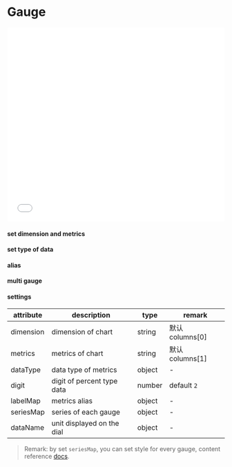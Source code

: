 # Gauge

<iframe width="100%" height="450" src="//jsfiddle.net/vue_echarts/oc7j28jo/1/embedded/result,html,js/?bodyColor=fff" allowfullscreen="allowfullscreen" frameborder="0"></iframe>

#### set dimension and metrics

<vuep template="#set-dim-metrics"></vuep>

<script v-pre type="text/x-template" id="set-dim-metrics">
<template>
  <ve-gauge :data="chartData" :settings="chartSettings"></ve-gauge>
</template>

<script>
  export default {
    created: function () {
      this.chartData = {
        columns: ['a', 'b', 'type', 'value'],
        rows: [
          { type: 'speed', value: 80, a: 1, b: 2 }
        ]
      }
      this.chartSettings = {
        dimension: 'type',
        metrics: 'value'
      }
    }
  }
</script>
</script>

#### set type of data

<vuep template="#set-dataType"></vuep>

<script v-pre type="text/x-template" id="set-dataType">
<template>
  <ve-gauge :data="chartData" :settings="chartSettings"></ve-gauge>
</template>

<script>
  export default {
    created: function () {
      this.chartData = {
        columns: ['type', 'value'],
        rows: [
          { type: 'rate', value: 0.8 }
        ]
      }
      this.chartSettings = {
        dataType: {
          'rate': 'percent'
        },
        seriesMap: {
          'rate': {
            min: 0,
            max: 1
          }
        }
      }
    }
  }
</script>
</script>

#### alias

<vuep template="#set-label"></vuep>

<script v-pre type="text/x-template" id="set-label">
<template>
  <ve-gauge :data="chartData" :settings="chartSettings"></ve-gauge>
</template>

<script>
  export default {
    created: function () {
      this.chartData = {
        columns: ['type', 'value'],
        rows: [
          { type: 'speed', value: 60 }
        ]
      }
      this.chartSettings = {
        labelMap: {
          'speed': 's'
        },
        dataName: {
          'speed': 'km/h'
        }
      }
    }
  }
</script>
</script>

#### multi gauge

<vuep template="#set-style"></vuep>

<script v-pre type="text/x-template" id="set-style">
<template>
  <ve-gauge
  :data="chartData"
  background-color="#000"
  :settings="chartSettings">
  </ve-gauge>
</template>

<script>
  export default {
    created: function () {
      this.chartData = {
        columns: ['type', 'value'],
        rows: [
          { type: 'speed', value: 60 },
          { type: 'rotateSpeed', value: 80 },
          { type: 'oilVolume', value: 6000 },
        ]
      }
      this.chartSettings = {
        dataName: {
          'speed': 'km/h',
          'rotateSpeed': 'x1000 r/min',
          'oilVolume': 'gas'
        },
        seriesMap: {
          'speed': {
            min:0,
            max:220,
            splitNumber:11,
            radius: '50%',
            axisLine: {
              lineStyle: {
                color: [[0.09, 'lime'],[0.82, '#1e90ff'],[1, '#ff4500']],
                width: 3,
                shadowColor: '#fff',
                shadowBlur: 10
              }
            },
            axisLabel: {
              textStyle: {
                fontWeight: 'bolder',
                color: '#fff',
                shadowColor: '#fff',
                shadowBlur: 10
              }
            },
            axisTick: {
              length:15,
              lineStyle: {
                color: 'auto',
                shadowColor: '#fff',
                shadowBlur: 10
              }
            },
            splitLine: {
              length:25,
              lineStyle: {
                width:3,
                color: '#fff',
                shadowColor: '#fff',
                shadowBlur: 10
              }
            },
            pointer: {
              shadowColor: '#fff',
              shadowBlur: 5
            },
            title: {
              textStyle: {
                fontWeight: 'bolder',
                fontSize: 20,
                fontStyle: 'italic',
                color: '#fff',
                shadowColor: '#fff',
                shadowBlur: 10
              }
            },
            detail: {
              backgroundColor: 'rgba(30,144,255,0.8)',
              borderWidth: 1,
              borderColor: '#fff',
              shadowColor: '#fff',
              shadowBlur: 5,
              offsetCenter: [0, '50%'],
              textStyle: {
                fontWeight: 'bolder',
                color: '#fff'
              }
            }
          },
          'rotateSpeed': {
            center: ['10%', '55%'],
            radius: '25%',
            min:0,
            max:7,
            endAngle:45,
            splitNumber:7,
            axisLine: {
              lineStyle: {
                color: [[0.29, 'lime'],[0.86, '#1e90ff'],[1, '#ff4500']],
                width: 2,
                shadowColor: '#fff',
                shadowBlur: 10
              }
            },
            axisLabel: {
              textStyle: {
                fontWeight: 'bolder',
                color: '#fff',
                shadowColor: '#fff',
                shadowBlur: 10
              }
            },
            axisTick: {
              length:12,
              lineStyle: {
                color: 'auto',
                shadowColor: '#fff',
                shadowBlur: 10
              }
            },
            splitLine: {
              length:20,
              lineStyle: {
                width:3,
                color: '#fff',
                shadowColor: '#fff',
                shadowBlur: 10
              }
            },
            pointer: {
              width:5,
              shadowColor: '#fff',
              shadowBlur: 5
            },
            title: {
              offsetCenter: [0, '-30%'],
              textStyle: {
                fontWeight: 'bolder',
                fontStyle: 'italic',
                color: '#fff',
                shadowColor: '#fff',
                shadowBlur: 10
              }
            },
            detail: {
              borderColor: '#fff',
              shadowColor: '#fff',
              shadowBlur: 5,
              width: 80,
              height:30,
              offsetCenter: [25, '20%'],
              textStyle: {
                fontWeight: 'bolder',
                color: '#fff'
              }
            }
          },
          'oilVolume': {
            center: ['84%', '50%'],
            radius: '30%',
            min:0,
            max:2,
            startAngle:135,
            endAngle:45,
            splitNumber:2,
            axisLine: {
              lineStyle: {
                color: [[0.2, 'lime'],[0.8, '#1e90ff'],[1, '#ff4500']],
                width: 2,
                shadowColor: '#fff',
                shadowBlur: 10
              }
            },
            axisTick: {
              length:12,
              lineStyle: {
                color: 'auto',
                shadowColor: '#fff',
                shadowBlur: 10
              }
            },
            axisLabel: {
              textStyle: {
                fontWeight: 'bolder',
                color: '#fff',
                shadowColor: '#fff',
                shadowBlur: 10
              },
              formatter: function(v){
                switch (v + '') {
                  case '0': return 'E';
                  case '1': return 'Gas';
                  case '2': return 'F';
                }
              }
            },
            splitLine: {
              length:15,
              lineStyle: {
                width:3,
                color: '#fff',
                shadowColor: '#fff',
                shadowBlur: 10
              }
            },
            pointer: {
              width:2,
              shadowColor: '#fff',
              shadowBlur: 5
            },
            title: {
              show: false
            },
            detail: {
              show: false
            }
          }
        }
      }
    }
  }
</script>
</script>


#### settings

| attribute | description | type | remark |
| --- | --- | --- | --- |
| dimension | dimension of chart | string | 默认 columns[0] |
| metrics | metrics of chart | string | 默认 columns[1] |
| dataType | data type of metrics | object | - |
| digit | digit of percent type data | number | default `2` |
| labelMap | metrics alias | object | - |
| seriesMap | series of each gauge | object | - |
| dataName | unit displayed on the dial | object | - |

> Remark: by set `seriesMap`, you can set style for every gauge, content reference [docs](http://ecomfe.github.io/echarts-doc/public/en/option.html#series-gauge).
